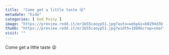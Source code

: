 ```yaml
---
title:  "Come get a little taste 😜"
metadate: "hide"
categories: [ God Pussy ]
image: "https://preview.redd.it/er1b55caoyp51.jpg?auto=webp&s=b0294d3bfd10171f48cf7d131072c9942dfd8b6c"
thumb: "https://preview.redd.it/er1b55caoyp51.jpg?width=1080&crop=smart&auto=webp&s=a811ce3c170c1f3f51b78116595bc6b62e1e71ed"
visit: ""
---
```

Come get a little taste 😜
